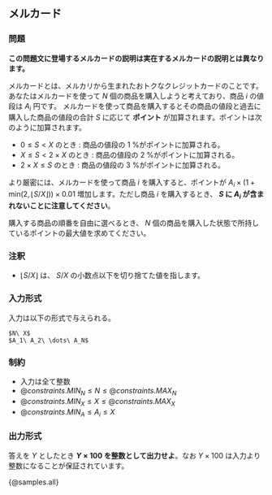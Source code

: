 ## メルカード

### 問題

**この問題文に登場するメルカードの説明は実在するメルカードの説明とは異なります。**

メルカードとは、メルカリから生まれたおトクなクレジットカードのことです。あなたはメルカードを使って $N$ 個の商品を購入しようと考えており、商品 $i$ の値段は $A_i$ 円です。
メルカードを使って商品を購入するとその商品の値段と過去に購入した商品の値段の合計 $S$ に応じて **ポイント** が加算されます。ポイントは次のように加算されます。

- $0 \leq S \lt X$ のとき : 商品の値段の $1$ %がポイントに加算される。
- $X \leq S \lt 2 \times X$ のとき : 商品の値段の $2$ %がポイントに加算される。
- $2 \times X \leq S$ のとき : 商品の値段の $3$ %がポイントに加算される。

より厳密には、メルカードを使って商品 $i$ を購入すると、ポイントが $A_i \times (1 + \text{min}(2, \lfloor S / X \rfloor)) \times 0.01$ 増加します。ただし商品 $i$ を購入するとき、 **$S$ に $A_i$ が含まれないことに注意してください**。

購入する商品の順番を自由に選べるとき、 $N$ 個の商品を購入した状態で所持しているポイントの最大値を求めてください。

### 注釈
- $\lfloor S / X \rfloor$ は、 $S / X$ の小数点以下を切り捨てた値を指します。

### 入力形式
入力は以下の形式で与えられる。

```
$N\ X$
$A_1\ A_2\ \dots\ A_N$
```

### 制約

- 入力は全て整数
- ${@constraints.MIN_N} \leq N \leq {@constraints.MAX_N}$
- ${@constraints.MIN_X} \leq X \leq {@constraints.MAX_X}$
- ${@constraints.MIN_A} \leq A_i \leq X$


### 出力形式

答えを $Y$ としたとき **$Y \times 100$ を整数として出力せよ**。なお $Y \times 100$ は入力より整数になることが保証されています。

{@samples.all}
